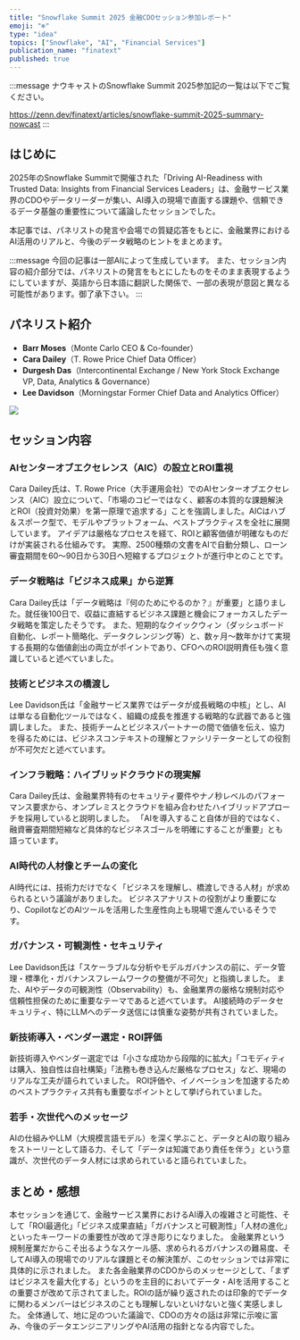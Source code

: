 ```yaml
---
title: "Snowflake Summit 2025 金融CDOセッション参加レポート"
emoji: "❄️"
type: "idea"
topics: ["Snowflake", "AI", "Financial Services"]
publication_name: "finatext"
published: true
---
```


:::message
ナウキャストのSnowflake Summit 2025参加記の一覧は以下でご覧ください。

https://zenn.dev/finatext/articles/snowflake-summit-2025-summary-nowcast
:::

## はじめに

2025年のSnowflake Summitで開催された「Driving AI-Readiness with Trusted Data: Insights from Financial Services Leaders」は、金融サービス業界のCDOやデータリーダーが集い、AI導入の現場で直面する課題や、信頼できるデータ基盤の重要性について議論したセッションでした。

本記事では、パネリストの発言や会場での質疑応答をもとに、金融業界におけるAI活用のリアルと、今後のデータ戦略のヒントをまとめます。

:::message
今回の記事は一部AIによって生成しています。
また、セッション内容の紹介部分では、パネリストの発言をもとにしたものをそのまま表現するようにしていますが、英語から日本語に翻訳した関係で、一部の表現が意図と異なる可能性があります。御了承下さい。
:::

## パネリスト紹介

- **Barr Moses**（Monte Carlo CEO & Co-founder）
- **Cara Dailey**（T. Rowe Price Chief Data Officer）
- **Durgesh Das**（Intercontinental Exchange / New York Stock Exchange VP, Data, Analytics & Governance）
- **Lee Davidson**（Morningstar Former Chief Data and Analytics Officer）

![](https://storage.googleapis.com/zenn-user-upload/b7a88852f0c0-20250603.png)
## セッション内容

### AIセンターオブエクセレンス（AIC）の設立とROI重視

Cara Dailey氏は、T. Rowe Price（大手運用会社）でのAIセンターオブエクセレンス（AIC）設立について、「市場のコピーではなく、顧客の本質的な課題解決とROI（投資対効果）を第一原理で追求する」ことを強調しました。AICはハブ＆スポーク型で、モデルやプラットフォーム、ベストプラクティスを全社に展開しています。
アイデアは厳格なプロセスを経て、ROIと顧客価値が明確なものだけが実装される仕組みです。
実際、2500種類の文書をAIで自動分類し、ローン審査期間を60〜90日から30日へ短縮するプロジェクトが進行中とのことです。

### データ戦略は「ビジネス成果」から逆算

Cara Dailey氏は「データ戦略は『何のためにやるのか？』が重要」と語りました。就任後100日で、収益に直結するビジネス課題と機会にフォーカスしたデータ戦略を策定したそうです。
また、短期的なクイックウィン（ダッシュボード自動化、レポート簡略化、データクレンジング等）と、数ヶ月〜数年かけて実現する長期的な価値創出の両立がポイントであり、CFOへのROI説明責任も強く意識していると述べていました。

### 技術とビジネスの橋渡し

Lee Davidson氏は「金融サービス業界ではデータが成長戦略の中核」とし、AIは単なる自動化ツールではなく、組織の成長を推進する戦略的な武器であると強調しました。
また、技術チームとビジネスパートナーの間で価値を伝え、協力を得るためには、ビジネスコンテキストの理解とファシリテーターとしての役割が不可欠だと述べています。

### インフラ戦略：ハイブリッドクラウドの現実解

Cara Dailey氏は、金融業界特有のセキュリティ要件やナノ秒レベルのパフォーマンス要求から、オンプレミスとクラウドを組み合わせたハイブリッドアプローチを採用していると説明しました。
「AIを導入すること自体が目的ではなく、融資審査期間短縮など具体的なビジネスゴールを明確にすることが重要」とも語っています。

### AI時代の人材像とチームの変化

AI時代には、技術力だけでなく「ビジネスを理解し、橋渡しできる人材」が求められるという議論がありました。
ビジネスアナリストの役割がより重要になり、CopilotなどのAIツールを活用した生産性向上も現場で進んでいるそうです。

### ガバナンス・可観測性・セキュリティ

Lee Davidson氏は「スケーラブルな分析やモデルガバナンスの前に、データ管理・標準化・ガバナンスフレームワークの整備が不可欠」と指摘しました。
また、AIやデータの可観測性（Observability）も、金融業界の厳格な規制対応や信頼性担保のために重要なテーマであると述べています。
AI接続時のデータセキュリティ、特にLLMへのデータ送信には慎重な姿勢が共有されていました。

### 新技術導入・ベンダー選定・ROI評価

新技術導入やベンダー選定では「小さな成功から段階的に拡大」「コモディティは購入、独自性は自社構築」「法務も巻き込んだ厳格なプロセス」など、現場のリアルな工夫が語られていました。
ROI評価や、イノベーションを加速するためのベストプラクティス共有も重要なポイントとして挙げられていました。

### 若手・次世代へのメッセージ

AIの仕組みやLLM（大規模言語モデル）を深く学ぶこと、データとAIの取り組みをストーリーとして語る力、そして「データは知識であり責任を伴う」という意識が、次世代のデータ人材には求められていると語られていました。

## まとめ・感想

本セッションを通じて、金融サービス業界におけるAI導入の複雑さと可能性、そして「ROI最適化」「ビジネス成果直結」「ガバナンスと可観測性」「人材の進化」といったキーワードの重要性が改めて浮き彫りになりました。
金融業界という規制産業だからこそ出るようなスケール感、求められるガバナンスの難易度、そしてAI導入の現場でのリアルな課題とその解決策が、このセッションでは非常に具体的に示されました。
また各金融業界のCDOからのメッセージとして、「まずはビジネスを最大化する」というのを主目的においてデータ・AIを活用することの重要さが改めて示されてました。ROIの話が繰り返されたのは印象的でデータに関わるメンバーはビジネスのことも理解しないといけないと強く実感しました。
全体通して、地に足のついた議論で、CDOの方々の話は非常に示唆に富み、今後のデータエンジニアリングやAI活用の指針となる内容でした。
